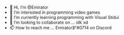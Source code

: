 - 👋 Hi, I’m @Emirator
- 👀 I’m interested in programming video games
- 🌱 I’m currently learning programming with Visual Stidui
- 💞️ I’m looking to collaborate on ... idk xd
- 📫 How to reach me ... EmiratorS̷ᶜ#0714 on Discord

<!---
Emirator/Emirator is a ✨ special ✨ repository because its `README.md` (this file) appears on your GitHub profile.
You can click the Preview link to take a look at your changes.
--->
